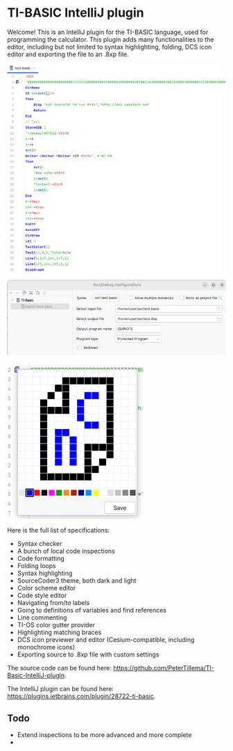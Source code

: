 # TI-BASIC IntelliJ plugin
Welcome! This is an IntelliJ plugin for the TI-BASIC language, used for programming the calculator. This plugin
adds many functionalities to the editor, including but not limited to syntax highlighting, folding, DCS icon editor
and exporting the file to an .8xp file.

![TI-BASIC code in the editor](images/basic_editor.png)

![](images/run_config.png)

![DCS icon editor](images/dcs_icon_editor.png)

Here is the full list of specifications:    

 - Syntax checker
 - A bunch of local code inspections
 - Code formatting
 - Folding loops
 - Syntax highlighting
 - SourceCoder3 theme, both dark and light
 - Color scheme editor
 - Code style editor
 - Navigating from/to labels
 - Going to definitions of variables and find references
 - Line commenting
 - TI-OS color gutter provider
 - Highlighting matching braces
 - DCS icon previewer and editor (Cesium-compatible, including monochrome icons)
 - Exporting source to .8xp file with custom settings

The source code can be found here: https://github.com/PeterTillema/TI-Basic-IntelliJ-plugin.

The IntelliJ plugin can be found here: https://plugins.jetbrains.com/plugin/28722-ti-basic.

## Todo
 - Extend inspections to be more advanced and more complete
 - 
